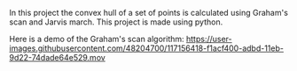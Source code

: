 In this project the convex hull of a set of points is calculated using Graham's scan and Jarvis march.
This project is made using python.


Here is a demo of the Graham's scan algorithm:
https://user-images.githubusercontent.com/48204700/117156418-f1acf400-adbd-11eb-9d22-74dade64e529.mov
